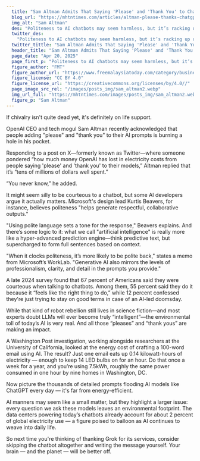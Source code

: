 ```yaml
---
  title: "Sam Altman Admits That Saying 'Please' and 'Thank You' to ChatGPT Is Wasting Millions of Dollars in Computing Power"
  blog_url: "https://mhtntimes.com/articles/altman-please-thanks-chatgpt"
  img_alt: "Sam Altman"
  des: "Politeness to AI chatbots may seem harmless, but it’s racking up real energy costs—raising questions about etiquette, environmental impact, and the future of artificial intelligence."
  twitter_des:
    "Politeness to AI chatbots may seem harmless, but it’s racking up real energy costs—raising questions about etiquette, environmental impact, and the future of artificial intelligence."
  twitter_tittle: "Sam Altman Admits That Saying 'Please' and 'Thank You' to ChatGPT Is Wasting Millions of Dollars in Computing Power"
  header_title: "Sam Altman Admits That Saying 'Please' and 'Thank You' to ChatGPT Is Wasting Millions of Dollars in Computing Power"
  page_date: "Apr 20, 2025"
  page_first_p: "Politeness to AI chatbots may seem harmless, but it’s racking up real energy costs—raising questions about etiquette, environmental impact, and the future of artificial intelligence."
  figure_author: "FMT"
  figure_author_url: "https://www.freemalaysiatoday.com/category/business/2024/12/05/openai-chief-believes-musk-will-not-abuse-government-power/"
  figure_license: "CC BY 4.0"
  figure_license_url: "https://creativecommons.org/licenses/by/4.0//"
  page_image_src_rel: "/images/posts_img/sam_altman2.webp"
  img_url_full: "https://mhtntimes.com/images/posts_img/sam_altman2.webp"
  figure_p: "Sam Altman"
---
```


If chivalry isn't quite dead yet, it's definitely on life support.

OpenAI CEO and tech mogul Sam Altman recently acknowledged that people adding "please" and "thank you" to their AI prompts is burning a hole in his pocket.

Responding to a post on X—formerly known as Twitter—where someone pondered “how much money OpenAI has lost in electricity costs from people saying 'please' and 'thank you' to their models,” Altman replied that it’s “tens of millions of dollars well spent.”

“You never know,” he added.

It might seem silly to be courteous to a chatbot, but some AI developers argue it actually matters. Microsoft's design lead Kurtis Beavers, for instance, believes politeness "helps generate respectful, collaborative outputs."

"Using polite language sets a tone for the response," Beavers explains. And there’s some logic to it: what we call "artificial intelligence" is really more like a hyper-advanced prediction engine—think predictive text, but supercharged to form full sentences based on context.

"When it clocks politeness, it’s more likely to be polite back," states a memo from Microsoft’s WorkLab. "Generative AI also mirrors the levels of professionalism, clarity, and detail in the prompts you provide."

A late 2024 survey found that 67 percent of Americans said they were courteous when talking to chatbots. Among them, 55 percent said they do it because it “feels like the right thing to do,” while 12 percent confessed they're just trying to stay on good terms in case of an AI-led doomsday.

While that kind of robot rebellion still lives in science fiction—and most experts doubt LLMs will ever become truly “intelligent”—the environmental toll of today’s AI is very real. And all those “pleases” and “thank yous” are making an impact.

A Washington Post investigation, working alongside researchers at the University of California, looked at the energy cost of crafting a 100-word email using AI. The result? Just one email eats up 0.14 kilowatt-hours of electricity — enough to keep 14 LED bulbs on for an hour. Do that once a week for a year, and you’re using 7.5kWh, roughly the same power consumed in one hour by nine homes in Washington, DC.

Now picture the thousands of detailed prompts flooding AI models like ChatGPT every day — it's far from energy-efficient.

AI manners may seem like a small matter, but they highlight a larger issue: every question we ask these models leaves an environmental footprint. The data centers powering today’s chatbots already account for about 2 percent of global electricity use — a figure poised to balloon as AI continues to weave into daily life.

So next time you're thinking of thanking Grok for its services, consider skipping the chatbot altogether and writing the message yourself. Your brain — and the planet — will be better off.
